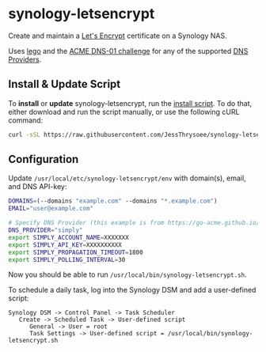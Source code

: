 # synology-letsencrypt

Create and maintain a [Let's Encrypt](https://letsencrypt.org/) certificate on a Synology NAS.

Uses [lego](https://go-acme.github.io/lego/) and the [ACME DNS-01 challenge](https://letsencrypt.org/docs/challenge-types/#dns-01-challenge) for any of the supported [DNS Providers](https://go-acme.github.io/lego/dns/).

## Install & Update Script

To **install** or **update** synology-letsencrypt, run the [install script](install.sh). To do that, either download and run the script manually, or use the following cURL command:

```sh
curl -sSL https://raw.githubusercontent.com/JessThrysoee/synology-letsencrypt/master/install.sh | bash
```

## Configuration

Update `/usr/local/etc/synology-letsencrypt/env` with domain(s), email, and DNS API-key:

```sh
DOMAINS=(--domains "example.com" --domains "*.example.com")
EMAIL="user@example.com"

# Specify DNS Provider (this example is from https://go-acme.github.io/lego/dns/simply/)
DNS_PROVIDER="simply"
export SIMPLY_ACCOUNT_NAME=XXXXXXX
export SIMPLY_API_KEY=XXXXXXXXXX
export SIMPLY_PROPAGATION_TIMEOUT=1800
export SIMPLY_POLLING_INTERVAL=30
```

Now you should be able to run `/usr/local/bin/synology-letsencrypt.sh`.

To schedule a daily task, log into the Synology DSM and add a user-defined script:

    Synology DSM -> Control Panel -> Task Scheduler
       Create -> Scheduled Task -> User-defined script
          General -> User = root
          Task Settings -> User-defined script = /usr/local/bin/synology-letsencrypt.sh

